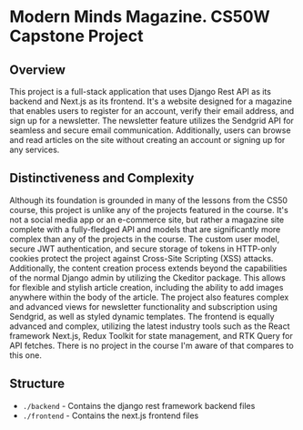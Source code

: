 # Modern Minds Magazine. CS50W Capstone Project

## Overview

This project is a full-stack application that uses Django Rest API as its backend and Next.js as its frontend. It's a website designed for a magazine that enables users to register for an account, verify their email address, and sign up for a newsletter. The newsletter feature utilizes the Sendgrid API for seamless and secure email communication. Additionally, users can browse and read articles on the site without creating an account or signing up for any services.

## Distinctiveness and Complexity

Although its foundation is grounded in many of the lessons from the CS50 course, this project is unlike any of the projects featured in the course. It's not a social media app or an e-commerce site, but rather a magazine site complete with a fully-fledged API and models that are significantly more complex than any of the projects in the course. The custom user model, secure JWT authentication, and secure storage of tokens in HTTP-only cookies protect the project against Cross-Site Scripting (XSS) attacks. Additionally, the content creation process extends beyond the capabilities of the normal Django admin by utilizing the Ckeditor package. This allows for flexible and stylish article creation, including the ability to add images anywhere within the body of the article. The project also features complex and advanced views for newsletter functionality and subscription using Sendgrid, as well as styled dynamic templates. The frontend is equally advanced and complex, utilizing the latest industry tools such as the React framework Next.js, Redux Toolkit for state management, and RTK Query for API fetches. There is no project in the course I'm aware of that compares to this one.

## Structure

- `./backend` - Contains the django rest framework backend files
- `./frontend` - Contains the next.js frontend files
